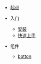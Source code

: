 * [起点](/)

* 入门
    * [安装](/install/README)
    * [快速上手](/get-started/README)   
    
* 组件
    * [botton](/components/botton)